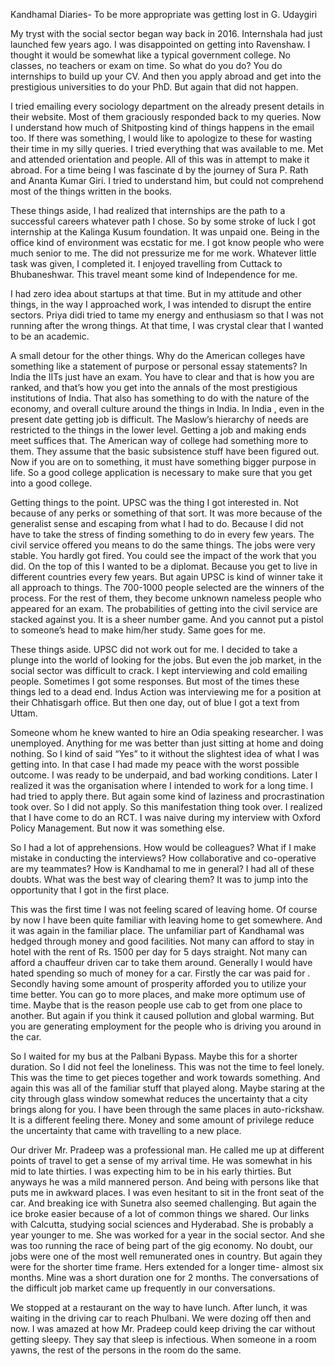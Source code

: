 Kandhamal Diaries- To be more appropriate was getting lost in G. Udaygiri

My tryst with the social sector began way back in 2016. Internshala had just launched few years ago. I was disappointed on getting into Ravenshaw. I thought it would be somewhat like a typical government college. No classes, no teachers or exam on time. So what do you do? You do internships to build up your CV. And then you apply abroad and get into the prestigious universities to do your PhD. But again that did not happen. 

I tried emailing every sociology department on the already present details in their website. Most of them graciously responded back to my queries. Now I understand how much of Shitposting kind of things happens in the email too. If there was something, I would like to apologize to these for wasting their time in my silly queries. I tried everything that was available to me. Met and attended orientation and people. All of this was in attempt to make it abroad. For a time being I was fascinate d by the journey of Sura P. Rath and Ananta Kumar Giri. I tried to understand him, but could not comprehend most of the things written in the books. 

These things aside, I had realized that internships are the path to a successful careers whatever path I chose. So by some stroke of luck I got internship at the Kalinga Kusum foundation. It was unpaid one. Being in the office kind of environment was ecstatic for me. I got know people who were much senior to me. The did not pressurize me for me work. Whatever little task was given, I completed it. I enjoyed travelling from Cuttack to Bhubaneshwar. This travel meant some kind of Independence for me. 

I had zero idea about startups at that time. But in my attitude and other things, in the way I approached work, I was intended to disrupt the entire sectors. Priya didi tried to tame my energy and enthusiasm so that I was not running after the wrong things. At that time, I was crystal clear that I wanted to be an academic. 

A small detour for the other things. Why do the American colleges have something like a statement of purpose or personal essay statements? In India the IITs just have an exam. You have to clear and that is how you are ranked, and that’s how you get into the annals of the most prestigious institutions of India. That also has something to do with the nature of the economy, and overall culture around the things in India.  In India , even in the present date getting job is difficult. The Maslow’s hierarchy of needs are restricted to the things in the lower level. Getting a job and making ends meet suffices that. The American way of college had something more to them. They assume that the basic subsistence stuff have been figured out. Now if you are on to something, it must have something bigger purpose in life. So a good college application is necessary to make sure that you get into a good college. 

Getting things to the point. UPSC was the thing I got interested in. Not because of any perks or something of that sort. It was more because of the generalist sense and escaping from what I had to do. Because I did not have to take the stress of finding something to do in every few years. The civil service offered you means to do the same things. The jobs were very stable. You hardly got fired. You could see the impact of the work that you did. On the top of this I wanted to be a diplomat. Because you get to live in different countries every few years. But again UPSC is kind of winner take it all approach to things. The 700-1000 people selected are the winners of the process. For the rest of them, they become unknown nameless people who appeared for an exam. The probabilities of getting into the civil service are stacked against you. It is a sheer number game. And you cannot put a pistol to someone’s head to make him/her study. Same goes for me. 

These things aside. UPSC did not work out for me. I decided to take a plunge into the world of  looking for the jobs. But even the job market, in the social sector was difficult to crack. I kept interviewing and cold emailing people. Sometimes I got some responses. But most of the times these things led to a dead end. Indus Action was interviewing me for a position at their Chhatisgarh office. But then one day, out of blue I got a text from Uttam. 

Someone whom he knew wanted to hire an Odia speaking researcher. I was unemployed. Anything for me was better than just sitting at home and doing nothing. So I kind of said “Yes” to it without the slightest idea of what I was getting into. In that case I had made my peace with the worst possible outcome. I was ready to be underpaid, and bad working conditions. Later I realized it was the organisation where I intended to work for a long time. I had tried to apply there. But again some kind of laziness and procrastination took over. So I did not apply. So this manifestation thing took over. I realized that I have come to do an RCT. I was naive during my interview with Oxford Policy Management. But now it was something else. 

So I had a lot of apprehensions. How would be colleagues? What if I make mistake in conducting the interviews? How collaborative and co-operative are my teammates? How is Kandhamal to me in general? I had all of these doubts. What was the best way of clearing them? It was to jump into the opportunity that I got in the first place. 

This was the first time I was not feeling scared of  leaving home. Of course by now I have been quite familiar with leaving home to get somewhere. And it was again in the familiar place. The unfamiliar part of Kandhamal was hedged through money and good facilities. Not many can afford to stay in hotel with the rent of Rs. 1500 per day for 5 days straight. Not many can afford a chauffeur driven car to take them around. Generally I would have hated spending so much of money for a car. Firstly the car was paid for . Secondly having some amount of prosperity afforded you to utilize your time better. You can go to more places, and make more optimum use of time. Maybe that is the reason people use cab to get from one place to another. But again if you think it caused pollution and global warming. But you are generating employment for the people who is driving you around in the car. 

So I waited for my bus at the Palbani Bypass. Maybe this for a shorter duration. So I did not feel the loneliness. This was not the time to feel lonely. This was the time to get pieces together and work towards something. And again this was all of the familiar stuff that played along. Maybe staring at the city through glass window somewhat reduces the uncertainty that a city brings along for you. I have been through the same places in auto-rickshaw. It is a different feeling there. Money and some amount of privilege reduce the uncertainty that came with travelling to a new place. 

Our driver Mr. Pradeep was a professional man. He called me up at different points of travel to get a sense of my arrival time. He was somewhat in his mid to late thirties. I was expecting him to be in his early thirties. But anyways he was a mild mannered person. And being with persons like that puts me in awkward places. I was even hesitant to sit in the front seat of the car. And breaking ice with Sunetra also seemed challenging. But again the ice broke easier because of a lot of common things we shared. Our links with Calcutta, studying social sciences and Hyderabad. She is probably a year younger to me. She was worked for a year in the social sector. And she was too running the race of being part of the gig economy. No doubt, our jobs were one of the most well remunerated ones in country. But again they were for the shorter time frame. Hers extended for a longer time- almost six months. Mine was a short duration one for 2 months. The conversations of the difficult job market came up frequently in our conversations.

We stopped at a restaurant on the way to have lunch. After lunch, it was waiting in the driving car to reach Phulbani. We were dozing off then and now. I was amazed at how Mr. Pradeep could keep driving the car without getting sleepy. They say that sleep is infectious. When someone in a room yawns, the rest of the persons in the room do the same. 
